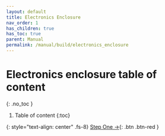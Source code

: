 ```yaml
---
layout: default
title: Electronics Enclosure
nav_order: 1
has_children: true
has_toc: true
parent: Manual
permalink: /manual/build/electronics_enclosure
---
```



# Electronics enclosure table of content
{: .no_toc }

1. Table of content
{:toc}

{: style="text-align: center" .fs-8}
[Step One &rarr;](/manual/build/hydra/introduction){: .btn .btn-red }
